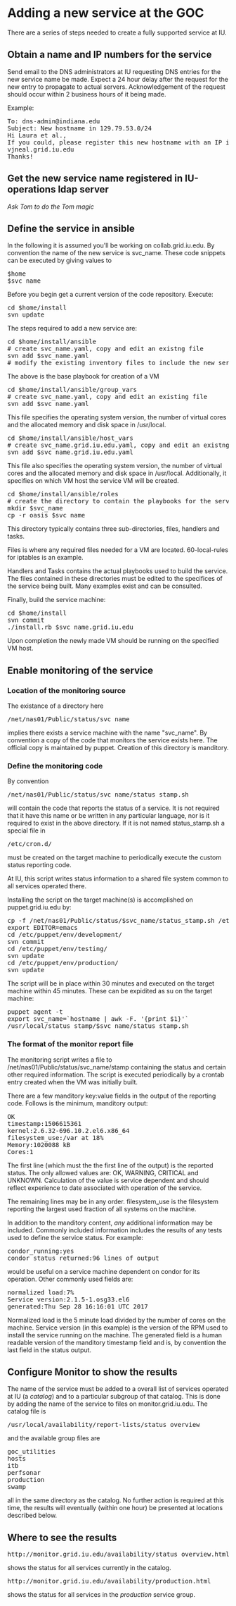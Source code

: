 # Adding a new service at the GOC

There are a series of steps needed to create a fully supported service at IU.

## Obtain a name and IP numbers for the service

Send email to the DNS administrators at IU requesting DNS entries for the new service name be made.
Expect a 24 hour delay after the request for the new entry to propagate to actual servers.
Acknowledgement of the request should occur within 2 business hours of it being made.

Example:
<pre>
To: dns-admin@indiana.edu
Subject: New hostname in 129.79.53.0/24
Hi Laura et al.,
If you could, please register this new hostname with an IP in the 129.79.53.0/24 range (VLAN 259's public IP range):
vjneal.grid.iu.edu
Thanks!
</pre>

## Get the new service name registered in IU-operations ldap server

*Ask Tom to do the Tom magic*

## Define the service in ansible

In the following it is assumed you'll be working on collab.grid.iu.edu. By convention the name of the new service is svc_name. These code snippets can be executed by giving values to
<pre>
$home
$svc_name
</pre>

Before you begin get a current version of the code repository. Execute:
<pre>
cd $home/install
svn update
</pre>

The steps required to add a new service are:
<pre>
cd $home/install/ansible
# create svc_name.yaml, copy and edit an existng file
svn add $svc_name.yaml
# modify the existing inventory files to include the new service
</pre>
The above is the base playbook for creation of a VM

<pre>
cd $home/install/ansible/group_vars
# create svc_name.yaml, copy and edit an existing file
svn add $svc_name.yaml
</pre>
This file specifies the operating system version, the number of virtual cores and the allocated memory and disk
space in /usr/local.

<pre>
cd $home/install/ansible/host_vars
# create svc_name.grid.iu.edu.yaml, copy and edit an existng file
svn add $svc_name.grid.iu.edu.yaml
</pre>
This file also specifies the operating system version, the number of virtual cores and the allocated memory and disk
space in /usr/local. Additionally, it specifies on which VM host the service VM will be created.

<pre>
cd $home/install/ansible/roles
# create the directory to contain the playbooks for the service
mkdir $svc_name
cp -r oasis $svc_name
</pre>
This directory typically contains three sub-directories, files, handlers and tasks.

Files is where any required files needed for a VM are located. 60-local-rules for iptables is an example.

Handlers and Tasks contains the actual playbooks used to build the service.
The files contained in these directories must be edited to the specifices of the service being built.
Many examples exist and can be consulted.
 
Finally, build the service machine:
<pre>
cd $home/install
svn commit
./install.rb $svc_name.grid.iu.edu
</pre>
Upon completion the newly made VM should be running on the specified VM host.

## Enable monitoring of the service

### Location of the monitoring source

The existance of a directory here
<pre>
/net/nas01/Public/status/svc_name
</pre>
implies there exists a service machine with the name "svc_name". By convention a copy of
the code that monitors the service exists here. The official copy is maintained by
puppet. Creation of this directory is manditory.

### Define the monitoring code

By convention 
<pre>
/net/nas01/Public/status/svc_name/status_stamp.sh
</pre>
will contain the code that reports the status of a service. It is not required that
it have this name or be written in any particular language,
nor is it required to exist in the above directory. If it is not named status_stamp.sh a special file in
<pre>
/etc/cron.d/
</pre>
must be created on the target machine to periodically execute the custom status reporting code.

At IU, this script writes status information to a shared file system common to all services operated there.

Installing the script on the target machine(s) is accomplished on puppet.grid.iu.edu by:
<pre>
cp -f /net/nas01/Public/status/$svc_name/status_stamp.sh /etc/puppet/env/development/modules/status_stamp/files/$svc_name
export EDITOR=emacs
cd /etc/puppet/env/development/
svn commit
cd /etc/puppet/env/testing/
svn update
cd /etc/puppet/env/production/
svn update
</pre>

The script will be in place within 30 minutes and executed on the target machine within 45 minutes.
These can be expidited as su on the target machine:
<pre>
puppet agent -t
export svc_name=`hostname | awk -F. '{print $1}'`
/usr/local/status_stamp/$svc_name/status_stamp.sh
</pre>

### The format of the monitor report file

The monitoring script writes a file to /net/nas01/Public/status/svc_name/stamp
containing the status and certain other required information. The script is executed
periodically by a crontab entry created when the VM was initially built.

There are a few manditory key:value fields in the output of the reporting code. Follows
is the minimum, manditory output:
<pre>
OK
timestamp:1506615361
kernel:2.6.32-696.10.2.el6.x86_64
filesystem_use:/var at 18%
Memory:1020088 kB
Cores:1
</pre>

The first line (which must the the first line of the output) is the reported status. The only allowed
values are: OK, WARNING, CRITICAL and UNKNOWN. Calculation of the value is service dependent and should
reflect experience to date associated with operation of the service.

The remaining lines may be in any order. filesystem_use is the filesystem reporting the largest
used fraction of all systems on the machine.

In addition to the manditory content, *any* additional information may be included. Commonly included
information includes the results of any tests used to define the service status. For example:
<pre>
condor_running:yes
condor_status returned:96 lines of output
</pre>
would be useful on a service machine dependent on condor for its operation.
Other commonly used fields are:
<pre>
normalized load:7%
Service version:2.1.5-1.osg33.el6
generated:Thu Sep 28 16:16:01 UTC 2017
</pre>
Normalized load is the 5 minute load divided by the number of cores on the machine. Service version (in this example)
is the version of the RPM used to install the service running on the machine. The generated field is
a human readable version of the manditory timestamp field and is, by convention the last field in the status
output.

## Configure Monitor to show the results

The name of the service must be added to a overall list of services operated at IU 
(a *catalog*) and to a particular subgroup of that catalog. This is done by adding
the name of the service to files on monitor.grid.iu.edu. The catalog file is
<pre>
/usr/local/availability/report-lists/status_overview
</pre>
and the available group files are
<pre>
goc_utilities
hosts
itb
perfsonar
production
swamp
</pre>
all in the same directory as the catalog. No further action is required at this time, the
results will eventually (within one hour) be presented at locations described below.

## Where to see the results

<pre>
http://monitor.grid.iu.edu/availability/status_overview.html
</pre>
shows the status for all services currently in the catalog.
<pre>
http://monitor.grid.iu.edu/availability/production.html
</pre>
shows the status for all services in the *production* service group.
